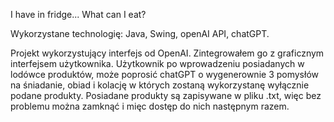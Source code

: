 I have in fridge... What can I eat? 

Wykorzystane technologię: Java, Swing, openAI API, chatGPT.

Projekt wykorzystujący interfejs od OpenAI. Zintegrowałem go z graficznym interfejsem użytkownika. Użytkownik po wprowadzeniu posiadanych w lodówce produktów, może poprosić chatGPT o wygenerownie 3 pomysłów na śniadanie, obiad i kolację w których zostaną wykorzystanę wyłącznie podane produkty.
Posiadane produkty są zapisywane w pliku .txt, więc bez problemu można zamknąć i mięc dostęp do nich następnym razem.
